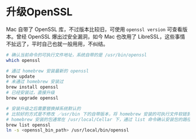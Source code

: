 # 升级OpenSSL

Mac 自带了 OpenSSL 库，不过版本比较旧，可使用 `openssl version` 可查看版本。曾经 OpenSSL 爆出过安全漏洞，如今 Mac 也改用了 LibreSSL，这些事情不扯远了，平时自己也就一般用用，不纠结。

```bash
# 确认当前命令的可执行文件地址，系统自带的是 /usr/bin/openssl
which openssl

# 通过 homebrew 安装最新的 openssl
brew update
# 未通过 homebrew 安装过
brew install openssl
# 已经安装过，直接升级
brew upgrade openssl

# 安装升级之后需要替换掉系统默认的
# 比较好的方式是不修改 ／usr/bin 下的自带版本，将 homebrew 安装的可执行文件软链到 /usr/local/bin 下
# homebrew 安装的包通常在 /usr/local/Cellar 下，通过 list 命令确认安装包的路径
brew list openssl
ln -s <openssl_bin_path> /usr/local/bin/openssl
```
